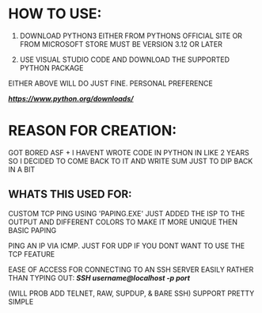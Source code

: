 # HOW TO USE:
1. DOWNLOAD PYTHON3 EITHER FROM PYTHONS OFFICIAL SITE OR FROM MICROSOFT STORE MUST BE VERSION 3.12 OR LATER

2. USE VISUAL STUDIO CODE AND DOWNLOAD THE SUPPORTED PYTHON PACKAGE

EITHER ABOVE WILL DO JUST FINE. PERSONAL PREFERENCE 

_**https://www.python.org/downloads/**_

# REASON FOR CREATION:
GOT BORED ASF + I HAVENT WROTE CODE IN PYTHON IN LIKE 2 YEARS SO I DECIDED TO COME BACK TO IT AND WRITE SUM JUST TO DIP BACK IN A BIT

## WHATS THIS USED FOR:
CUSTOM TCP PING USING 'PAPING.EXE' JUST ADDED THE ISP TO THE OUTPUT AND DIFFERENT COLORS TO MAKE IT MORE UNIQUE THEN BASIC PAPING

PING AN IP VIA ICMP. JUST FOR UDP IF YOU DONT WANT TO USE THE TCP FEATURE

EASE OF ACCESS FOR CONNECTING TO AN SSH SERVER EASILY RATHER THAN TYPING OUT: 
_**SSH username@localhost -p port**_ 

(WILL PROB ADD TELNET, RAW, SUPDUP, & BARE SSH) SUPPORT PRETTY SIMPLE

